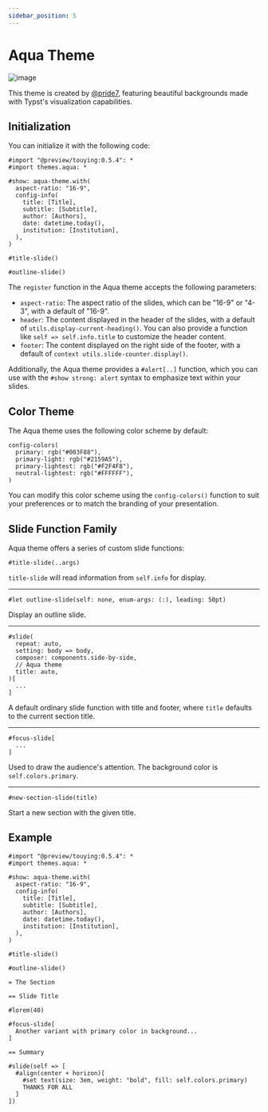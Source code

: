 ```yaml
---
sidebar_position: 5
---
```


# Aqua Theme

![image](https://github.com/touying-typ/touying/assets/34951714/5f9b3c99-a22a-4f3d-a266-93dd75997593)

This theme is created by [@pride7](https://github.com/pride7), featuring beautiful backgrounds made with Typst's visualization capabilities.

## Initialization

You can initialize it with the following code:

```typst
#import "@preview/touying:0.5.4": *
#import themes.aqua: *

#show: aqua-theme.with(
  aspect-ratio: "16-9",
  config-info(
    title: [Title],
    subtitle: [Subtitle],
    author: [Authors],
    date: datetime.today(),
    institution: [Institution],
  ),
)

#title-slide()

#outline-slide()
```

The `register` function in the Aqua theme accepts the following parameters:

- `aspect-ratio`: The aspect ratio of the slides, which can be "16-9" or "4-3", with a default of "16-9".
- `header`: The content displayed in the header of the slides, with a default of `utils.display-current-heading()`. You can also provide a function like `self => self.info.title` to customize the header content.
- `footer`: The content displayed on the right side of the footer, with a default of `context utils.slide-counter.display()`.

Additionally, the Aqua theme provides a `#alert[..]` function, which you can use with the `#show strong: alert` syntax to emphasize text within your slides.

## Color Theme

The Aqua theme uses the following color scheme by default:

```typst
config-colors(
  primary: rgb("#003F88"),
  primary-light: rgb("#2159A5"),
  primary-lightest: rgb("#F2F4F8"),
  neutral-lightest: rgb("#FFFFFF"),
)
```

You can modify this color scheme using the `config-colors()` function to suit your preferences or to match the branding of your presentation.


## Slide Function Family

Aqua theme offers a series of custom slide functions:

```typst
#title-slide(..args)
```

`title-slide` will read information from `self.info` for display.

---

```typst
#let outline-slide(self: none, enum-args: (:), leading: 50pt)
```

Display an outline slide.

---

```typst
#slide(
  repeat: auto,
  setting: body => body,
  composer: components.side-by-side,
  // Aqua theme
  title: auto,
)[
  ...
]
```

A default ordinary slide function with title and footer, where `title` defaults to the current section title.

---

```typst
#focus-slide[
  ...
]
```

Used to draw the audience's attention. The background color is `self.colors.primary`.

---

```typst
#new-section-slide(title)
```

Start a new section with the given title.


## Example

```typst
#import "@preview/touying:0.5.4": *
#import themes.aqua: *

#show: aqua-theme.with(
  aspect-ratio: "16-9",
  config-info(
    title: [Title],
    subtitle: [Subtitle],
    author: [Authors],
    date: datetime.today(),
    institution: [Institution],
  ),
)

#title-slide()

#outline-slide()

= The Section

== Slide Title

#lorem(40)

#focus-slide[
  Another variant with primary color in background...
]

== Summary

#slide(self => [
  #align(center + horizon)[
    #set text(size: 3em, weight: "bold", fill: self.colors.primary)
    THANKS FOR ALL
  ]
])
```